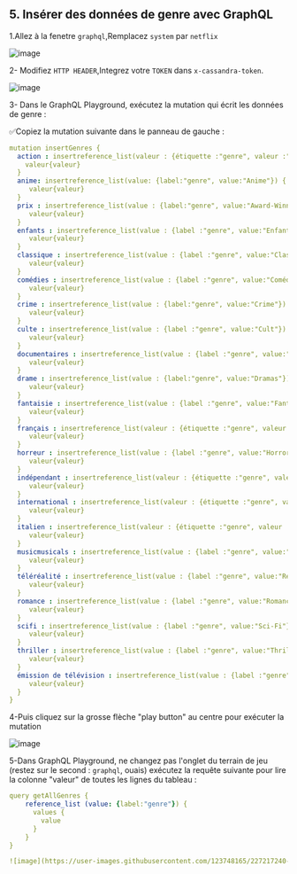 ## 5. Insérer des données de genre avec GraphQL

1.Allez à la fenetre `graphql`,Remplacez `system` par `netflix`

![image](https://user-images.githubusercontent.com/123748165/227166707-0d6700c3-8bee-476c-80f2-d3444833f45d.png)

2- Modifiez `HTTP HEADER`,Integrez votre `TOKEN` dans `x-cassandra-token`.

![image](https://user-images.githubusercontent.com/123748165/227175185-d60e2ed6-3cfb-4fd1-a66b-9f10231fcf84.png)

3- Dans le GraphQL Playground, exécutez la mutation qui écrit les données de genre :

✅Copiez la mutation suivante dans le panneau de gauche :

``` yaml
mutation insertGenres {
  action : insertreference_list(valeur : {étiquette :"genre", valeur :"Action"}) {
    valeur{valeur}
  }
  anime: insertreference_list(value: {label:"genre", value:"Anime"}) {
     valeur{valeur}
  }
  prix : insertreference_list(value : {label:"genre", value:"Award-Winning"}) {
     valeur{valeur}
  }
  enfants : insertreference_list(value : {label :"genre", value:"Enfants et famille"}) {
     valeur{valeur}
  }
  classique : insertreference_list(value : {label :"genre", value:"Classic"}) {
     valeur{valeur}
  }
  comédies : insertreference_list(value : {label :"genre", value:"Comédies"}) {
     valeur{valeur}
  }
  crime : insertreference_list(value : {label:"genre", value:"Crime"}) {
     valeur{valeur}
  }
  culte : insertreference_list(value : {label :"genre", value:"Cult"}) {
     valeur{valeur}
  }  
  documentaires : insertreference_list(value : {label :"genre", value:"Documentaries"}) {
     valeur{valeur}
  }
  drame : insertreference_list(value : {label:"genre", value:"Dramas"}) {
     valeur{valeur}
  }
  fantaisie : insertreference_list(value : {label :"genre", value:"Fantasy"}) {
     valeur{valeur}
  }
  français : insertreference_list(valeur : {étiquette :"genre", valeur :"français"}) {
     valeur{valeur}
  }
  horreur : insertreference_list(value : {label :"genre", value:"Horror"}) {
     valeur{valeur}
  }
  indépendant : insertreference_list(valeur : {étiquette :"genre", valeur :"Indépendant"}) {
     valeur{valeur}
  }
  international : insertreference_list(valeur : {étiquette :"genre", valeur :"International"}) {
     valeur{valeur}
  }
  italien : insertreference_list(valeur : {étiquette :"genre", valeur :"italien"}) {
     valeur{valeur}
  }
  musicmusicals : insertreference_list(value : {label :"genre", value:"Musique et comédies musicales"}) {
     valeur{valeur}
  }
  téléréalité : insertreference_list(value : {label :"genre", value:"Reality TV"}) {
     valeur{valeur}
  }
  romance : insertreference_list(value : {label :"genre", value:"Romance"}) {
     valeur{valeur}
  }
  scifi : insertreference_list(value : {label :"genre", value:"Sci-Fi"}) {
     valeur{valeur}
  }
  thriller : insertreference_list(value : {label :"genre", value:"Thriller"}) {
     valeur{valeur}
  }
  émission de télévision : insertreference_list(value : {label :"genre", value:"TV Show"}) {
     valeur{valeur}
  }
}
```

4-Puis cliquez sur la grosse flèche "play button" au centre pour exécuter la mutation

![image](https://user-images.githubusercontent.com/123748165/227216035-68648861-140d-4641-a424-1ba306828e43.png)

5-Dans GraphQL Playground, ne changez pas l'onglet du terrain de jeu (restez sur le second : `graphql`, ouais) exécutez la requête suivante pour lire la colonne "valeur" de toutes les lignes du tableau :

```yaml
query getAllGenres {
    reference_list (value: {label:"genre"}) {
      values {
      	value
      }
    }
}

![image](https://user-images.githubusercontent.com/123748165/227217240-ce7bdf5e-c4d2-4ff9-9b5f-fef70fb98af3.png)

```
